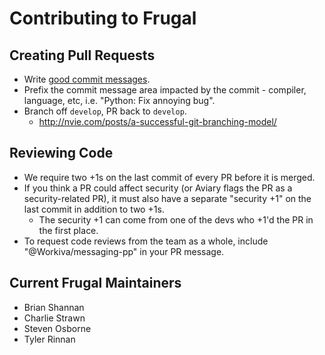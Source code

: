 Contributing to Frugal
=======================

Creating Pull Requests
----------------------

 * Write [good commit messages](http://tbaggery.com/2008/04/19/a-note-about-git-commit-messages.html).
 * Prefix the commit message area impacted by the commit - compiler, language, etc, i.e. "Python: Fix annoying bug".
 * Branch off `develop`, PR back to `develop`.
 	* http://nvie.com/posts/a-successful-git-branching-model/

Reviewing Code
--------------

 - We require two +1s on the last commit of every PR before it is merged.
 - If you think a PR could affect security (or Aviary flags the PR as a
   security-related PR), it must also have a separate "security +1" on the last
   commit in addition to two +1s.
    - The security +1 can come from one of the devs who +1'd the PR in the first
      place.
 - To request code reviews from the team as a whole, include "@Workiva/messaging-pp" in your PR message.

Current Frugal Maintainers
------------------------------

 - Brian Shannan
 - Charlie Strawn
 - Steven Osborne
 - Tyler Rinnan
